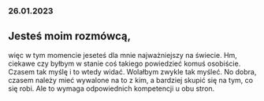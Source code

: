 ### 26.01.2023
## Jesteś moim rozmówcą, 
więc w tym momencie jeseteś dla mnie najważniejszy na świecie. Hm, ciekawe czy byłbym w stanie coś takiego powiedzieć komuś osobiście. Czasem tak myślę i to wtedy widać. Wolałbym zwykle tak myśleć. No dobra, czasem należy mieć wywalone na to z kim, a bardziej skupić się na tym, co się robi. Ale to wymaga odpowiednich kompetencji u obu stron.